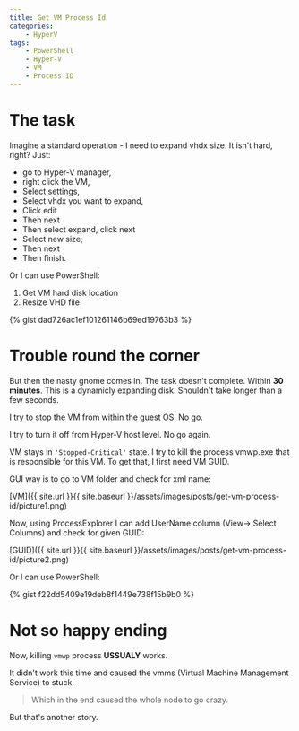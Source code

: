 ```yaml
---
title: Get VM Process Id
categories:
    - HyperV
tags:
    - PowerShell
    - Hyper-V
    - VM
    - Process ID
---
```


# The task

Imagine a standard operation - I need to expand vhdx size. It isn't hard, right? Just:

- go to Hyper-V manager, 
- right click the VM,
- Select settings,
- Select vhdx you want to expand,
- Click edit
- Then next
- Then select expand, click next
- Select new size,
- Then next
- Then finish.

Or I can use PowerShell:

1. Get VM hard disk location
2. Resize VHD file

{% gist dad726ac1ef101261146b69ed19763b3 %}

# Trouble round the corner

But then the nasty gnome comes in. The task doesn't complete. Within **30 minutes**. This is a dynamicly expanding disk. Shouldn't take longer than a few seconds. 

I try to stop the VM from within the guest OS. No go. 

I try to turn it off from Hyper-V host level. No go again. 

VM stays in `'Stopped-Critical'` state. I try to kill the process vmwp.exe that is responsible for this VM. To get that, I first need VM GUID. 

GUI way is to go to VM folder and check for xml name:

[VM]({{ site.url }}{{ site.baseurl }}/assets/images/posts/get-vm-process-id/picture1.png)

Now, using ProcessExplorer I can add UserName column (View-> Select Columns) and check for given GUID:

[GUID]({{ site.url }}{{ site.baseurl }}/assets/images/posts/get-vm-process-id/picture2.png)

Or I can use PowerShell:

{% gist f22dd5409e19deb8f1449e738f15b9b0 %} 

# Not so happy ending

Now, killing `vmwp` process **USSUALY** works. 

It didn't work this time and caused the vmms (Virtual Machine Management Service) to stuck. 

> Which in the end caused the whole node to go crazy. 

But that's another story.


